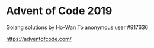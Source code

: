 # Advent of Code 2019

Golang solutions by Ho-Wan To
anonymous user #917636

https://adventofcode.com/
